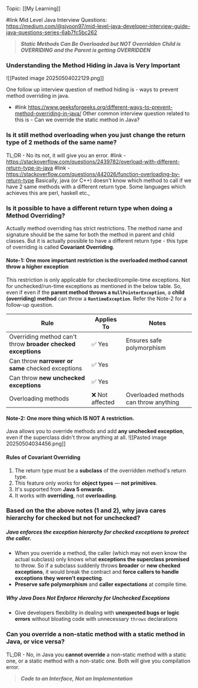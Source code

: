 Topic: [[My Learning]]

#link Mid Level Java Interview Questions: https://medium.com/@sjvoon97/mid-level-java-developer-interview-guide-java-questions-series-6ab7fc5bc262

>***Static Methods Can Be Overloaded but NOT Overridden***
>***Child is OVERRIDING and the Parent is getting OVERRIDDEN***
### Understanding the Method Hiding in Java is Very Important
![[Pasted image 20250504022129.png]]

One follow up interview question of method hiding is - ways to prevent method overriding in java.
- #link https://www.geeksforgeeks.org/different-ways-to-prevent-method-overriding-in-java/
Other common interview question related to this is - Can we override the static method in Java?

### Is it still method overloading when you just change the return type of 2 methods of the same name?
TL;DR - No its not, it will give you an error.
#link - https://stackoverflow.com/questions/2439782/overload-with-different-return-type-in-java
#link - https://stackoverflow.com/questions/442026/function-overloading-by-return-type
Basically, java (or C++) doesn't know which method to call if we have 2 same methods with a different return type. Some languages which achieves this are perl, haskell etc.,

### Is it possible to have a different return type when doing a Method Overriding?
Actually method overriding has strict restrictions. The method name and signature should be the same for both the method in parent and child classes.
But it is actually possible to have a different return type - this type of overriding is called **Covariant Overriding**.
#### **Note-1:** One more important restriction is **the overloaded method cannot throw a higher exception**

This restriction is only applicable for checked/compile-time exceptions. Not for unchecked/run-time exceptions as mentioned in the below table. So, even if even if the **parent method throws a `NullPointerException`**, a **child (overriding) method** can throw a **`RuntimeException`**. Refer the Note-2 for a follow-up question.

| Rule                                                         | Applies To     | Notes                                 |
| ------------------------------------------------------------ | -------------- | ------------------------------------- |
| Overriding method can't throw **broader checked exceptions** | ✅ Yes          | Ensures safe polymorphism             |
| Can throw **narrower or same** checked exceptions            | ✅ Yes          |                                       |
| Can throw **new unchecked exceptions**                       | ✅ Yes          |                                       |
| Overloading methods                                          | ❌ Not affected | Overloaded methods can throw anything |

#### **Note-2:** One more thing which IS NOT A restriction. 
Java allows you to override methods and add **any unchecked exception**, even if the superclass didn't throw anything at all.
![[Pasted image 20250504034456.png]]

#### Rules of Covariant Overriding

1. The return type must be a **subclass** of the overridden method's return type.
2. This feature only works for **object types** — **not primitives**.
3. It's supported from **Java 5 onwards**.
4. It works with **overriding**, not **overloading**.


### Based on the the above notes (1 and 2), why java cares hierarchy for checked but not for unchecked?
##### Java enforces the exception hierarchy for checked exceptions **to protect the caller**.
- When you override a method, the caller (which may not even know the actual subclass) only knows what **exceptions the superclass promised** to throw. So if a subclass suddenly throws **broader** or **new checked exceptions**, it would break the contract and **force callers to handle exceptions they weren’t expecting**.
- **Preserve safe polymorphism** and **caller expectations** at compile time.
##### Why Java **Does Not** Enforce Hierarchy for **Unchecked Exceptions**
- Give developers flexibility in dealing with **unexpected bugs or logic errors** without bloating code with unnecessary `throws` declarations
### Can you override a non-static method with a static method in Java, or vice versa?
TL;DR - No, in Java you **cannot override** a non-static method with a static one, or a static method with a non-static one. Both will give you compilation error.

> ***Code to an Interface, Not an Implementation***
